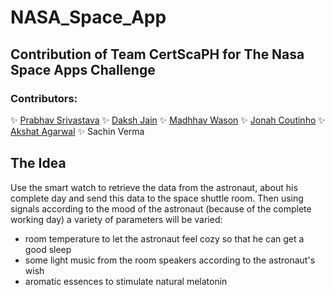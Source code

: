 # NASA_Space_App
## Contribution of Team CertScaPH for The Nasa Space Apps Challenge
### Contributors: 
✨ [Prabhav Srivastava](https://github.com/prabhav401)
✨ [Daksh Jain](https://github.com/Dakshjain1)
✨ [Madhhav Wason](https://github.com/maowason)
✨ [Jonah Coutinho](https://github.com/jonahcoutinho)
✨ [Akshat Agarwal](https://github.com/AkshatAgarwal02)
✨ Sachin Verma

## The Idea
Use the smart watch to retrieve the data from the astronaut, about his complete day and send this data to the space shuttle room.
Then using signals according to the mood of the astronaut (because of the complete working day) a variety of parameters will be varied:
* room temperature to let the astronaut feel cozy so that he can get a good sleep
* some light music from the room speakers according to the astronaut's wish
* aromatic essences to stimulate natural melatonin
